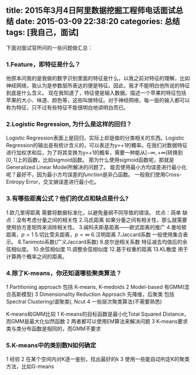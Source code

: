 title: 2015年3月4日阿里数据挖掘工程师电话面试总结
date: 2015-03-09 22:38:20
categories: 总结
tags: [我自己，面试]
---
下面对面试官所问的一些问题做汇总：
### 1.Feature，即特征是什么？
他原本问我的是我做的数字识别里面的特征是什么，以我之前对特征的理解，比如神经网络，我认为是参数层所表达的便是特征。因此，我才不能明白他所说的特征到底是什么含义。
现在我知道了，特征便是输入数据。描述一个苹果的特征包括苹果的大小、味道、颜色等，这些叫做特征。对于神经网络，每一层的输入都可以称为特征，只不过有些特征不能很明白地讲明白而已。

### 2.Logistic Regression, 为什么是这样的回归？
Logistic Regression表面上是回归，实际上却是做的分类相关的东西。Logistic Regression的输出是有统计含义的，可以表述为y=+1的概率。在我们对数据特征进行加权求和后，为了将其变换为y=+1的概率，需要一种能从$[-\infty,+\infty]$转换到$[0,1]$上的函数，比如sigmoid函数。
那为什么使用sigmoid函数呢，那就是Generalized Linear Model所解决的问题了。
能否使用最小方均误差进行最小化呢？最好不，因为最小方均误差的$function$是非凸函数。
一般我们使用Cross-Entropy Error，交叉熵误差进行最小化。

### 3.有哪些距离公式？他们的优点和缺点是什么?
1.欧几里得距离
需要将数据标准化，以避免量纲不同导致的错误。
优点：简单
缺点：没有考虑分量之间的相关性
2.马氏距离
如果分量之间有相关性，那么就需要使用协方差矩阵来消除相关性。
3.闽科夫斯基距离——欧式距离的推广
4.曼哈顿距离，$p=1$
5.切比雪夫距离，$p=\infty$
6.汉明距离
7.Jaccard系数
一般使用集合表示。
8.Tanimoto系数(广义Jaccard系数)
9.皮尔逊相关系数
特征减去均值后的余弦相似度。
10.余弦相似度
11.调整余弦相似度
12.基于权重的距离
13.KL散度
用于计算两个概率之间的距离。

### 4.除了K-means，你还知道哪些聚类算法？
1 Partitioning approach
包括 K-means, K-medoids
2 Model-based
有GMM(混合高斯模型)
3 Dimensionality Reduction Approach
先降维，后聚类
包括 Spectral Clustering(谱聚类), Ncut
4 一些层次聚类算法(不需要熟悉)

K-means和GMM比较
1 K-means的目标函数是最小化Total Squared Distance，而GMM是最大化似然函数
2 两者都可以使用EM算法来解决问题
3 K-means要求类与类分布函数是相同的，而GMM不要求

### 5.K-means中的类别数N如何确定
1 经验
2 在某个空间内对K逐一鉴别，找出最好的k
3 使用一些能自动判定K的聚类方法，比如G-means